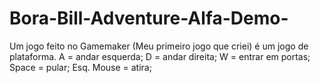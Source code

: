 # Bora-Bill-Adventure-Alfa-Demo-
Um jogo feito no Gamemaker (Meu primeiro jogo que criei) é um jogo de plataforma. A = andar esquerda; D = andar direita; W = entrar em portas; Space = pular; Esq. Mouse = atira;
